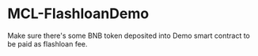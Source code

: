 # MCL-FlashloanDemo

Make sure there's some BNB token deposited into Demo smart contract to be paid as flashloan fee.
